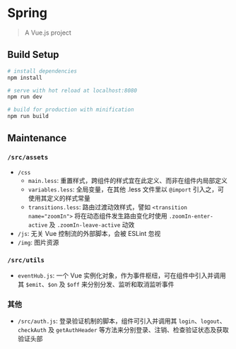 # Spring
> A Vue.js project

## Build Setup

``` bash
# install dependencies
npm install

# serve with hot reload at localhost:8080
npm run dev

# build for production with minification
npm run build
```

## Maintenance

### `/src/assets`

* `/css`
  * `main.less`: 重置样式，跨组件的样式宜在此定义、而非在组件内局部定义
  * `variables.less`: 全局变量，在其他 .less 文件里以 `@import` 引入之，可使用其定义的样式常量
  * `transitions.less`: 路由过渡动效样式，譬如 `<transition name="zoomIn">` 将在动态组件发生路由变化时使用 `.zoomIn-enter-active` 及 `.zoomIn-leave-active` 动效
* `/js`: 无关 Vue 控制流的外部脚本，会被 ESLint 忽视
* `/img`: 图片资源

### `/src/utils`

* `eventHub.js`: 一个 Vue 实例化对象，作为事件枢纽，可在组件中引入并调用其 `$emit`、`$on` 及 `$off` 来分别分发、监听和取消监听事件

### 其他

* `/src/auth.js`: 登录验证机制的脚本，组件可引入并调用其 `login`、`logout`、`checkAuth` 及 `getAuthHeader` 等方法来分别登录、注销、检查验证状态及获取验证头部